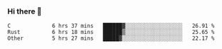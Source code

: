 ### Hi there 👋

<!--
**WShiBin/WShiBin** is a ✨ _special_ ✨ repository because its `README.md` (this file) appears on your GitHub profile.

Here are some ideas to get you started:

- 🔭 I’m currently working on ...
- 🌱 I’m currently learning ...
- 👯 I’m looking to collaborate on ...
- 🤔 I’m looking for help with ...
- 💬 Ask me about ...
- 📫 How to reach me: ...
- 😄 Pronouns: ...
- ⚡ Fun fact: ...
-->

<!--START_SECTION:waka-->

```text
C             6 hrs 37 mins   ██████▓░░░░░░░░░░░░░░░░░░   26.91 %
Rust          6 hrs 18 mins   ██████▒░░░░░░░░░░░░░░░░░░   25.65 %
Other         5 hrs 27 mins   █████▓░░░░░░░░░░░░░░░░░░░   22.17 %
```

<!--END_SECTION:waka-->
